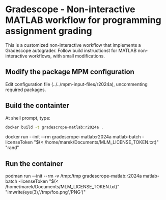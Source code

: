 # Gradescope - Non-interactive MATLAB workflow for programming assignment grading

This is a customized non-interactive workflow that implements a 
Gradescope autograder. Follow build instructionst for MATLAB non-interactive
workflows, with small modifications.

## Modify the package MPM configuration

Edit configuration file (../../mpm-input-files/r2024a), uncommenting required packages.

## Build the containter
At shell prompt, type:
```bash
docker build -t gradescrope-matlab:r2024a .
```

docker run --init --rm gradescrope-matlab:r2024a matlab-batch -licenseToken "$(< /home/marek/Documents/MLM_LICENSE_TOKEN.txt)" "rand"

## Run the container

podman run --init --rm -v /tmp:/tmp gradescrope-matlab:r2024a matlab-batch -licenseToken "$(< /home/marek/Documents/MLM_LICENSE_TOKEN.txt)" "imwrite(eye(3),'/tmp/foo.png','PNG')"
